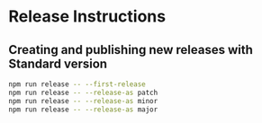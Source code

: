 # Release Instructions

## Creating and publishing new releases with Standard version

```bash
npm run release -- --first-release
npm run release -- --release-as patch
npm run release -- --release-as minor
npm run release -- --release-as major
```
